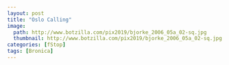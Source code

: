 ```yaml
---
layout: post
title: "Oslo Calling"
image:
  path: http://www.botzilla.com/pix2019/bjorke_2006_05a_02-sq.jpg
  thumbnail: http://www.botzilla.com/pix2019/bjorke_2006_05a_02-sq.jpg
categories: [fStop]
tags: [Bronica]
---
```

